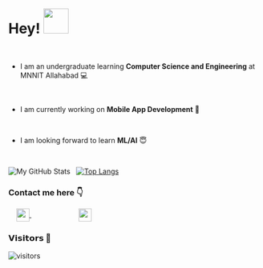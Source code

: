 # Hey! <img height="50px" src="https://github.com/ir2010/ir2010/blob/main/assets/waving_hand_sign_1024.gif">

<br>

- I am an undergraduate learning **Computer Science and Engineering** at MNNIT Allahabad :computer:
<br>

- I am currently working on **Mobile App Development**  :iphone:
<br>

- I am looking forward to learn **ML/AI**       :innocent:
<br>

![My GitHub Stats](https://github-readme-stats.vercel.app/api?username=ir2010&show_icons=true&theme=cobalt) &nbsp;  [![Top Langs](https://github-readme-stats.vercel.app/api/top-langs/?username=ir2010&layout=compact)](https://github.com/ir2010/github-readme-stats)

### Contact me here     :point_down:
&nbsp; &nbsp; <a href="https://www.linkedin.com/in/ishu-raj-ab7120178/">
    <img align="center" width="26px" src="https://github.com/ir2010/ir2010/blob/main/assets/linkedin.jpeg" />
 </a>  &nbsp; &nbsp; &nbsp; &nbsp; &nbsp; &nbsp; &nbsp; &nbsp; &nbsp; &nbsp; &nbsp; &nbsp;
<a href="mailto:ishuraj2010@gmail.com">
    <img align="center" width="26px" src="https://github.com/ir2010/ir2010/blob/main/assets/gmail.png" />
</a>
<br>

### 𝗩𝗶𝘀𝗶𝘁𝗼𝗿𝘀 :eyes:

![visitors](https://visitor-badge.glitch.me/badge?page_id=ir2010)
